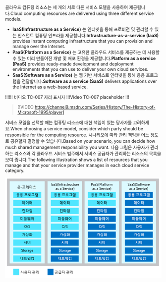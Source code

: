 <span data-ttu-id="8bbd6-101">클라우드 컴퓨팅 리소스는 세 개의 서로 다른 서비스 모델을 사용하여 제공됩니다.</span><span class="sxs-lookup"><span data-stu-id="8bbd6-101">Cloud computing resources are delivered using three different service models.</span></span>

- <span data-ttu-id="8bbd6-102">**IaaS(Infrastructure as a Service)** 는 인터넷을 통해 프로비전 및 관리할 수 있는 인스턴트 컴퓨팅 인프라를 제공합니다.</span><span class="sxs-lookup"><span data-stu-id="8bbd6-102">**Infrastructure-as-a-service (IaaS)** provides instant computing infrastructure that you can provision and manage over the Internet.</span></span>
- <span data-ttu-id="8bbd6-103">**PaaS(Platform as a Service)** 는 고유한 클라우드 서비스를 제공하는 데 사용할 수 있는 미리 만들어진 개발 및 배포 환경을 제공합니다.</span><span class="sxs-lookup"><span data-stu-id="8bbd6-103">**Platform as a service (PaaS)** provides ready-made development and deployment environments that you can use to deliver your own cloud services.</span></span>
- <span data-ttu-id="8bbd6-104">**SaaS(Software as a Service)** 는 웹 기반 서비스로 인터넷을 통해 응용 프로그램을 전달합니다.</span><span class="sxs-lookup"><span data-stu-id="8bbd6-104">**Software as a service (SaaS)** delivers applications over the Internet as a web-based service.</span></span>

<span data-ttu-id="8bbd6-105">!!!</span><span class="sxs-lookup"><span data-stu-id="8bbd6-105">!!!</span></span> <span data-ttu-id="8bbd6-106">비디오 TC-007 자리 표시자 !!!</span><span class="sxs-lookup"><span data-stu-id="8bbd6-106">Video TC-007 placeholder !!!</span></span>

> [!VIDEO https://channel9.msdn.com/Series/History/The-History-of-Microsoft-1995/player]

<span data-ttu-id="8bbd6-107">서비스 모델을 선택할 때는 컴퓨팅 리소스에 대한 책임이 있는 당사자를 고려하세요.</span><span class="sxs-lookup"><span data-stu-id="8bbd6-107">When choosing a service model, consider which party should be responsible for the computing resource.</span></span> <span data-ttu-id="8bbd6-108">시나리오에 따라 관리 책임을 어느 정도로 공유할지 결정할 수 있습니다.</span><span class="sxs-lookup"><span data-stu-id="8bbd6-108">Based on your scenario, you can decide how much shared management responsibility you want.</span></span> <span data-ttu-id="8bbd6-109">다음 그림은 사용자가 관리하는 리소스와 각 클라우드 서비스 범주에서 서비스 공급자가 관리하는 리소스의 목록을 보여 줍니다.</span><span class="sxs-lookup"><span data-stu-id="8bbd6-109">The following illustration shows a list of resources that you manage and that your service provider manages in each cloud service category.</span></span>

![각 클라우드 서비스 범주의 공유 관리 책임 수준을 보여 주는 그림입니다.](../media/3-shared-responsibility.png)
